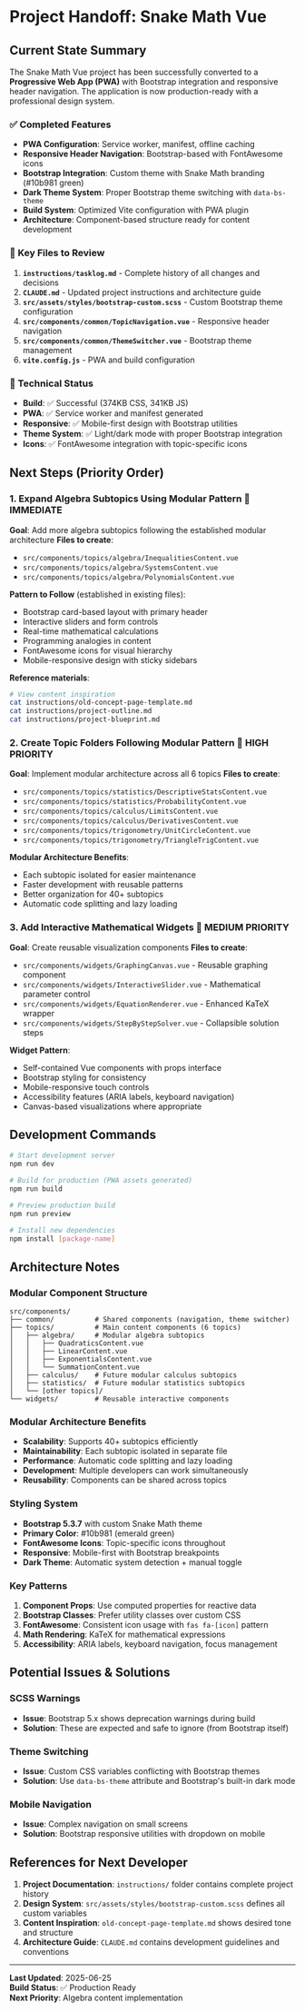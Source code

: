# Project Handoff: Snake Math Vue

## Current State Summary

The Snake Math Vue project has been successfully converted to a **Progressive Web App (PWA)** with Bootstrap integration and responsive header navigation. The application is now production-ready with a professional design system.

### ✅ Completed Features
- **PWA Configuration**: Service worker, manifest, offline caching
- **Responsive Header Navigation**: Bootstrap-based with FontAwesome icons
- **Bootstrap Integration**: Custom theme with Snake Math branding (#10b981 green)
- **Dark Theme System**: Proper Bootstrap theme switching with `data-bs-theme`
- **Build System**: Optimized Vite configuration with PWA plugin
- **Architecture**: Component-based structure ready for content development

### 📁 Key Files to Review
1. **`instructions/tasklog.md`** - Complete history of all changes and decisions
2. **`CLAUDE.md`** - Updated project instructions and architecture guide
3. **`src/assets/styles/bootstrap-custom.scss`** - Custom Bootstrap theme configuration
4. **`src/components/common/TopicNavigation.vue`** - Responsive header navigation
5. **`src/components/common/ThemeSwitcher.vue`** - Bootstrap theme management
6. **`vite.config.js`** - PWA and build configuration

### 🔧 Technical Status
- **Build**: ✅ Successful (374KB CSS, 341KB JS)
- **PWA**: ✅ Service worker and manifest generated
- **Responsive**: ✅ Mobile-first design with Bootstrap utilities
- **Theme System**: ✅ Light/dark mode with proper Bootstrap integration
- **Icons**: ✅ FontAwesome integration with topic-specific icons

## Next Steps (Priority Order)

### 1. **Expand Algebra Subtopics Using Modular Pattern** 🎯 IMMEDIATE
**Goal**: Add more algebra subtopics following the established modular architecture
**Files to create**:
- `src/components/topics/algebra/InequalitiesContent.vue`
- `src/components/topics/algebra/SystemsContent.vue`
- `src/components/topics/algebra/PolynomialsContent.vue`

**Pattern to Follow** (established in existing files):
- Bootstrap card-based layout with primary header
- Interactive sliders and form controls
- Real-time mathematical calculations
- Programming analogies in content
- FontAwesome icons for visual hierarchy
- Mobile-responsive design with sticky sidebars

**Reference materials**:
```bash
# View content inspiration
cat instructions/old-concept-page-template.md
cat instructions/project-outline.md  
cat instructions/project-blueprint.md
```

### 2. **Create Topic Folders Following Modular Pattern** 🎯 HIGH PRIORITY
**Goal**: Implement modular architecture across all 6 topics
**Files to create**:
- `src/components/topics/statistics/DescriptiveStatsContent.vue`
- `src/components/topics/statistics/ProbabilityContent.vue`
- `src/components/topics/calculus/LimitsContent.vue`
- `src/components/topics/calculus/DerivativesContent.vue`
- `src/components/topics/trigonometry/UnitCircleContent.vue`
- `src/components/topics/trigonometry/TriangleTrigContent.vue`

**Modular Architecture Benefits**:
- Each subtopic isolated for easier maintenance
- Faster development with reusable patterns
- Better organization for 40+ subtopics
- Automatic code splitting and lazy loading

### 3. **Add Interactive Mathematical Widgets** 🎯 MEDIUM PRIORITY
**Goal**: Create reusable visualization components
**Files to create**:
- `src/components/widgets/GraphingCanvas.vue` - Reusable graphing component
- `src/components/widgets/InteractiveSlider.vue` - Mathematical parameter control
- `src/components/widgets/EquationRenderer.vue` - Enhanced KaTeX wrapper
- `src/components/widgets/StepByStepSolver.vue` - Collapsible solution steps

**Widget Pattern**:
- Self-contained Vue components with props interface
- Bootstrap styling for consistency
- Mobile-responsive touch controls
- Accessibility features (ARIA labels, keyboard navigation)
- Canvas-based visualizations where appropriate

## Development Commands

```bash
# Start development server
npm run dev

# Build for production (PWA assets generated)
npm run build

# Preview production build
npm run preview

# Install new dependencies
npm install [package-name]
```

## Architecture Notes

### Modular Component Structure
```
src/components/
├── common/          # Shared components (navigation, theme switcher)
├── topics/          # Main content components (6 topics)
│   ├── algebra/     # Modular algebra subtopics
│   │   ├── QuadraticsContent.vue
│   │   ├── LinearContent.vue
│   │   ├── ExponentialsContent.vue
│   │   └── SummationContent.vue
│   ├── calculus/    # Future modular calculus subtopics
│   ├── statistics/  # Future modular statistics subtopics
│   └── [other topics]/
└── widgets/         # Reusable interactive components
```

### Modular Architecture Benefits
- **Scalability**: Supports 40+ subtopics efficiently
- **Maintainability**: Each subtopic isolated in separate file
- **Performance**: Automatic code splitting and lazy loading
- **Development**: Multiple developers can work simultaneously
- **Reusability**: Components can be shared across topics

### Styling System
- **Bootstrap 5.3.7** with custom Snake Math theme
- **Primary Color**: #10b981 (emerald green)
- **FontAwesome Icons**: Topic-specific icons throughout
- **Responsive**: Mobile-first with Bootstrap breakpoints
- **Dark Theme**: Automatic system detection + manual toggle

### Key Patterns
1. **Component Props**: Use computed properties for reactive data
2. **Bootstrap Classes**: Prefer utility classes over custom CSS
3. **FontAwesome**: Consistent icon usage with `fas fa-[icon]` pattern
4. **Math Rendering**: KaTeX for mathematical expressions
5. **Accessibility**: ARIA labels, keyboard navigation, focus management

## Potential Issues & Solutions

### SCSS Warnings
- **Issue**: Bootstrap 5.x shows deprecation warnings during build
- **Solution**: These are expected and safe to ignore (from Bootstrap itself)

### Theme Switching
- **Issue**: Custom CSS variables conflicting with Bootstrap themes
- **Solution**: Use `data-bs-theme` attribute and Bootstrap's built-in dark mode

### Mobile Navigation
- **Issue**: Complex navigation on small screens
- **Solution**: Bootstrap responsive utilities with dropdown on mobile

## References for Next Developer

1. **Project Documentation**: `instructions/` folder contains complete project history
2. **Design System**: `src/assets/styles/bootstrap-custom.scss` defines all custom variables
3. **Content Inspiration**: `old-concept-page-template.md` shows desired tone and structure
4. **Architecture Guide**: `CLAUDE.md` contains development guidelines and conventions

---

**Last Updated**: 2025-06-25  
**Build Status**: ✅ Production Ready  
**Next Priority**: Algebra content implementation